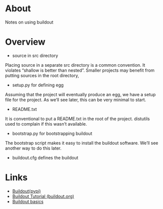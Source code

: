 # About

Notes on using buildout

# Overview

* source in src directory

Placing source in a separate src directory is a common convention. It violates “shallow is better than nested”. Smaller projects may benefit from putting sources in the root directory,

* setup.py for defining egg

Assuming that the project will eventually produce an egg, we have a setup file for the project. As we’ll see later, this can be very minimal to start.

* README.txt

It is conventional to put a README.txt in the root of the project. distutils used to complain if this wasn’t available.

* bootstrap.py for bootstrapping buildout

The bootstrap script makes it easy to install the buildout software. We’ll see another way to do this later.

* buildout.cfg defines the buildout

# Links

* [Buildout(pypi)](https://pypi.python.org/pypi/zc.buildout/2.8.0)
* [Buildout Tutorial (buildout.org)](http://www.buildout.org/en/latest/docs/tutorial.html)
* [Buildout basics](https://www.isotoma.com/blog/2011/08/16/buildout-basics-part-1/)
